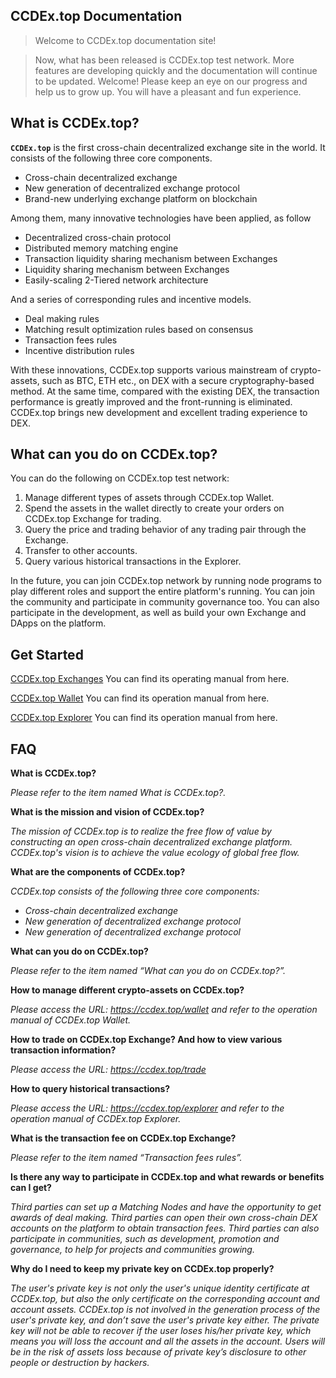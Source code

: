 ## CCDEx.top Documentation
> Welcome to CCDEx.top documentation site!

> Now, what has been released is CCDEx.top test network. More features are developing quickly and the documentation will continue to be updated. Welcome! Please keep an eye on our progress and help us to grow up. You will have a pleasant and fun experience.

## What is CCDEx.top?
**`CCDEx.top`** is the first cross-chain decentralized exchange site in the world. It consists of the following three core components.  

* Cross-chain decentralized exchange
* New generation of decentralized exchange protocol
* Brand-new underlying exchange platform on blockchain

Among them, many innovative technologies have been applied, as follow

* Decentralized cross-chain protocol
* Distributed memory matching engine
* Transaction liquidity sharing mechanism between Exchanges
* Liquidity sharing mechanism between Exchanges
* Easily-scaling 2-Tiered network architecture

And a series of corresponding rules and incentive models.

* Deal making rules
* Matching result optimization rules based on consensus 
* Transaction fees rules
* Incentive distribution rules

With these innovations, CCDEx.top supports various mainstream of crypto-assets, such as BTC, ETH etc., on DEX with a secure cryptography-based method. At the same time, compared with the existing DEX, the transaction performance is greatly improved and the front-running is eliminated. CCDEx.top brings new development and excellent trading experience to DEX.

## What can you do on CCDEx.top?
You can do the following on CCDEx.top test network:

1. Manage different types of assets through CCDEx.top Wallet. 
2. Spend the assets in the wallet directly to create your orders on CCDEx.top Exchange for trading. 
3. Query the price and trading behavior of any trading pair through the Exchange.  
4. Transfer to other accounts. 
5. Query various historical transactions in the Explorer. 

In the future, you can join CCDEx.top network by running node programs to play different roles and support the entire platform's running. You can join the community and participate in community governance too. You can also participate in the development, as well as build your own Exchange and DApps on the platform.

## Get Started

[CCDEx.top Exchanges](https://ccdex.top/trade) You can find its operating manual from here. 

[CCDEx.top Wallet](https://ccdex.top/wallet) You can find its operation manual from here. 

[CCDEx.top Explorer](https://ccdex.top/explorer) You can find its operation manual from here.

## FAQ
**What is CCDEx.top?**

*Please refer to the item named What is CCDEx.top?.*

**What is the mission and vision of CCDEx.top?**

*The mission of CCDEx.top is to realize the free flow of value by constructing an open cross-chain decentralized exchange platform. CCDEx.top's vision is to achieve the value ecology of global free flow.*

**What are the components of CCDEx.top?**

*CCDEx.top consists of the following three core components:*

* *Cross-chain decentralized exchange*
* *New generation of decentralized exchange protocol*
* *New generation of decentralized exchange protocol*

**What can you do on CCDEx.top?**

*Please refer to the item named “What can you do on CCDEx.top?”.*

**How to manage different crypto-assets on CCDEx.top?**

*Please access the URL: <https://ccdex.top/wallet> and refer to the operation manual of CCDEx.top Wallet.*

**How to trade on CCDEx.top Exchange? And how to view various transaction information?**

*Please access the URL: <https://ccdex.top/trade>*

**How to query historical transactions?**

*Please access the URL: <https://ccdex.top/explorer> and refer to the operation manual of CCDEx.top Explorer.*

**What is the transaction fee on CCDEx.top Exchange?**

*Please refer to the item named “Transaction fees rules”.*

**Is there any way to participate in CCDEx.top and what rewards or benefits can I get?**

*Third parties can set up a Matching Nodes and have the opportunity to get awards of deal making.*
*Third parties can open their own cross-chain DEX accounts on the platform to obtain transaction fees.*
*Third parties can also participate in communities, such as development, promotion and governance, to help for projects and communities growing.*

**Why do I need to keep my private key on CCDEx.top properly?**

*The user's private key is not only the user's unique identity certificate at CCDEx.top, but also the only certificate on the corresponding account and account assets.*
*CCDEx.top is not involved in the generation process of the user's private key, and don’t save the user's private key either. The private key will not be able to recover if the user loses his/her private key, which means you will loss the account and all the assets in the account.*
*Users will be in the risk of assets loss because of private key’s disclosure to other people or destruction by hackers.*
